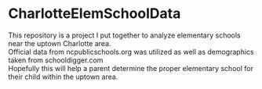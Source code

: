 # CharlotteElemSchoolData
This repository is a project I put together to analyze elementary schools near the uptown Charlotte area.</br>
Official data from ncpublicschools.org was utilized as well as demographics taken from schooldigger.com</br>
Hopefully this will help a parent determine the proper elementary school for their child within the uptown area.

